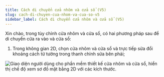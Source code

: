 ```yaml
---
title: Cách di chuyển cửa nhôm và cửa sổ (V5)
slug: cach-di-chuyen-cua-nhom-va-cua-so-v5
sidebar_label: Cách di chuyển cửa nhôm và cửa sổ (V5)
---
```


Xin chào, trong tùy chỉnh cửa nhôm và cửa sổ, có hai phương pháp sau để di chuyển cửa ra vào và cửa sổ:

1. Trong không gian 2D, chọn cửa nhôm và cửa sổ và trực tiếp sửa đổi khoảng cách từ tường trong thanh chỉnh sửa bên phải;

![Giao diện người dùng cho phần mềm thiết kế cửa nhôm và cửa sổ, hiển thị chế độ xem sơ đồ mặt bằng 2D với các kích thước.](https://storage.googleapis.com/jegavn_kb/images/670f602f-a61b-421a-800d-ff267403f033.png)